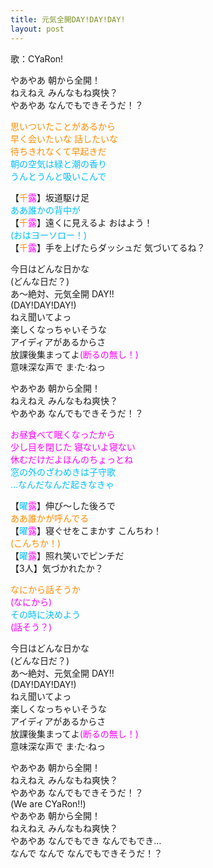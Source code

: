 ```yaml
---
title: 元気全開DAY!DAY!DAY!
layout: post
---
```

歌：CYaRon!

<p>やあやあ 朝から全開！<br />
ねえねえ みんなもね爽快？<br />
やあやあ なんでもできそうだ！？</p>

<p><font color="darkorange">思いついたことがあるから<br />
早く会いたいな 話したいな<br />
待ちきれなくて早起きだ</font><br />
<font color="deepskyblue">朝の空気は緑と潮の香り<br />
うんとうんと吸いこんで</font></p>

<p>【<font color="darkorange">千</font><font color="magenta">露</font>】坂道駆け足<br />
<font color="deepskyblue">ああ誰かの背中が</font><br />
【<font color="darkorange">千</font><font color="magenta">露</font>】遠くに見えるよ おはよう！<br />
<font color="deepskyblue">(おはヨーソロー！)</font><br />
【<font color="darkorange">千</font><font color="magenta">露</font>】手を上げたらダッシュだ 気づいてるね？</p>

<p>今日はどんな日かな<br />
(どんな日だ？)<br />
あ～絶対、元気全開 DAY!!<br />
(DAY!DAY!DAY!)<br />
ねえ聞いてよっ<br />
楽しくなっちゃいそうな<br />
アイディアがあるからさ<br />
放課後集まってよ<font color="magenta">(断るの無し！)</font><br />
意味深な声で ま·た·ねっ</p>

<p>やあやあ 朝から全開！<br />
ねえねえ みんなもね爽快？<br />
やあやあ なんでもできそうだ！？</p>

<p><font color="magenta">お昼食べて眠くなったから<br />
少し目を閉じた 寝ないよ寝ない<br />
休むだけだよほんのちょっとね</font><br />
<font color="deepskyblue">窓の外のざわめきは子守歌<br />
…なんだなんだ起きなきゃ</font></p>

<p>【<font color="deepskyblue">曜</font><font color="magenta">露</font>】伸び～した後ろで　<br />
<font color="darkorange">ああ誰かが呼んでる</font><br />
【<font color="deepskyblue">曜</font><font color="magenta">露</font>】寝ぐせをこまかす こんちわ！<br />
<font color="darkorange">(こんちか！)</font><br />
【<font color="deepskyblue">曜</font><font color="magenta">露</font>】照れ笑いでピンチだ<br />
【3人】気づかれたか？</p>

<p><font color="darkorange">なにから話そうか</font><br />
<font color="magenta">(なにから)</font><br />
<font color="deepskyblue">その時に決めよう</font><br />
<font color="magenta">(話そう？)</font></p>

<p>今日はどんな日かな<br />
(どんな日だ？)<br />
あ～絶対、元気全開 DAY!!<br />
(DAY!DAY!DAY!)<br />
ねえ聞いてよっ<br />
楽しくなっちゃいそうな<br />
アイディアがあるからさ<br />
放課後集まってよ<font color="magenta">(断るの無し！)</font><br />
意味深な声で ま·た·ねっ</p>

<p>やあやあ 朝から全開！<br />
ねえねえ みんなもね爽快？<br />
やあやあ なんでもできそうだ！？<br />
(We are CYaRon!!)<br />
やあやあ 朝から全開！<br />
ねえねえ みんなもね爽快？<br />
やあやあ なんでもでき なんでもでき…<br />
なんで なんで なんでもできそうだ！？</p>